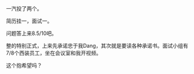 一汽投了两个。

简历挂一，面试一。

问题答上来8.5/10吧。

整的特别正式，上来先承诺忠于我Dang，其次就是要读各种承诺书。面试小组有7/8个西装员工，坐在会议室和我开视频。

这个抱希望吗？